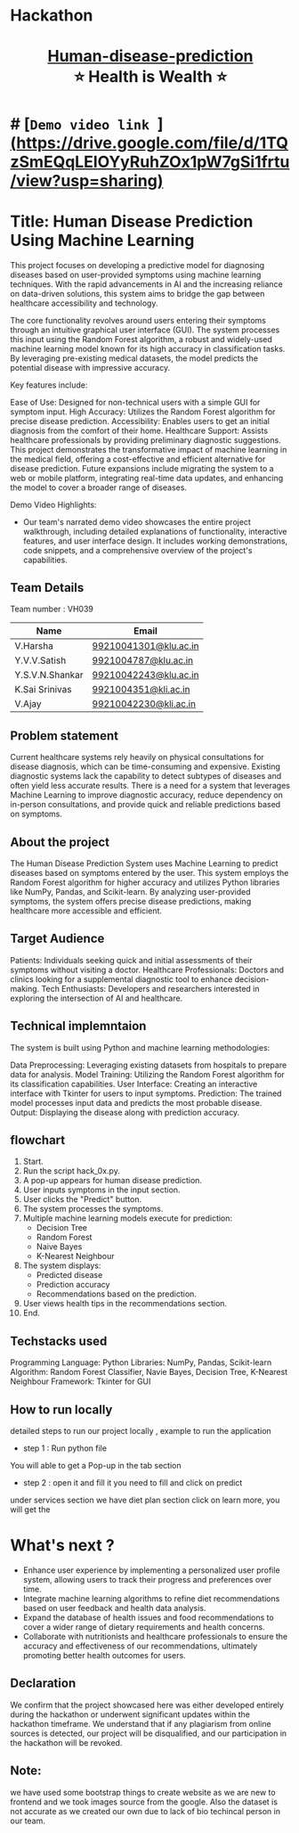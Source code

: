 # Hackathon
<h1 align="center" style="border-bottom: none">
    <b>
        <a href="https://www.google.com">Human-disease-prediction</a><br>
    </b>
    ⭐ Health is Wealth ⭐ <br>
</h1>

# # [`Demo video link `][(https://drive.google.com/file/d/1TQzSmEQqLEIOYyRuhZOx1pW7gSi1frtu/view?usp=sharing)](https://drive.google.com/file/d/1-Wa1P9vVMpSC-VdWOD1FzvL8dZ_BQnZx/view?usp=sharing) 

# Title: Human Disease Prediction Using Machine Learning 

This project focuses on developing a predictive model for diagnosing diseases based on user-provided symptoms using machine learning techniques. With the rapid advancements in AI and the increasing reliance on data-driven solutions, this system aims to bridge the gap between healthcare accessibility and technology.

The core functionality revolves around users entering their symptoms through an intuitive graphical user interface (GUI). The system processes this input using the Random Forest algorithm, a robust and widely-used machine learning model known for its high accuracy in classification tasks. By leveraging pre-existing medical datasets, the model predicts the potential disease with impressive accuracy.

Key features include:

Ease of Use: Designed for non-technical users with a simple GUI for symptom input.
High Accuracy: Utilizes the Random Forest algorithm for precise disease prediction.
Accessibility: Enables users to get an initial diagnosis from the comfort of their home.
Healthcare Support: Assists healthcare professionals by providing preliminary diagnostic suggestions.
This project demonstrates the transformative impact of machine learning in the medical field, offering a cost-effective and efficient alternative for disease prediction. Future expansions include migrating the system to a web or mobile platform, integrating real-time data updates, and enhancing the model to cover a broader range of diseases.

Demo Video Highlights:
- Our team's narrated demo video showcases the entire project walkthrough, including detailed explanations of functionality, interactive features, and user interface design. It includes working demonstrations, code snippets, and a comprehensive overview of the project's capabilities.
## Team Details
Team number : VH039

| Name    | Email           |
|---------|-----------------|
| V.Harsha | 99210041301@klu.ac.in |
| Y.V.V.Satish | 9921004787@klu.ac.in |
| Y.S.V.N.Shankar | 99210042243@klu.ac.in |
| K.Sai Srinivas | 9921004351@kli.ac.in |
| V.Ajay | 99210042230@kli.ac.in |

## Problem statement 
Current healthcare systems rely heavily on physical consultations for disease diagnosis, which can be time-consuming and expensive. Existing diagnostic systems lack the capability to detect subtypes of diseases and often yield less accurate results. There is a need for a system that leverages Machine Learning to improve diagnostic accuracy, reduce dependency on in-person consultations, and provide quick and reliable predictions based on symptoms.
## About the project
The Human Disease Prediction System uses Machine Learning to predict diseases based on symptoms entered by the user. This system employs the Random Forest algorithm for higher accuracy and utilizes Python libraries like NumPy, Pandas, and Scikit-learn. By analyzing user-provided symptoms, the system offers precise disease predictions, making healthcare more accessible and efficient.
## Target Audience
Patients: Individuals seeking quick and initial assessments of their symptoms without visiting a doctor.
Healthcare Professionals: Doctors and clinics looking for a supplemental diagnostic tool to enhance decision-making.
Tech Enthusiasts: Developers and researchers interested in exploring the intersection of AI and healthcare.
## Technical implemntaion 
The system is built using Python and machine learning methodologies:

Data Preprocessing: Leveraging existing datasets from hospitals to prepare data for analysis.
Model Training: Utilizing the Random Forest algorithm for its classification capabilities.
User Interface: Creating an interactive interface with Tkinter for users to input symptoms.
Prediction: The trained model processes input data and predicts the most probable disease.
Output: Displaying the disease along with prediction accuracy.


## flowchart

1. Start.  
2. Run the script hack_0x.py.  
3. A pop-up appears for human disease prediction.  
4. User inputs symptoms in the input section.  
5. User clicks the "Predict" button.  
6. The system processes the symptoms.  
7. Multiple machine learning models execute for prediction:  
   - Decision Tree  
   - Random Forest  
   - Naive Bayes  
   - K-Nearest Neighbour  
8. The system displays:  
   - Predicted disease  
   - Prediction accuracy  
   - Recommendations based on the prediction.  
9. User views health tips in the recommendations section.  
10. End.
    
## Techstacks used 
Programming Language: Python
Libraries: NumPy, Pandas, Scikit-learn
Algorithm: Random Forest Classifier, Navie Bayes, Decision Tree, K-Nearest Neighbour
Framework: Tkinter for GUI
## How to run locally 
detailed steps to run our project locally , example to run the application 
- step 1 : Run python file 

You will able to get a Pop-up in the tab section

- step 2 : open it and fill it 
 you need to fill and click on predict

under services section we have diet plan section click on learn more, you will get the 

# What's next ?
- Enhance user experience by implementing a personalized user profile system, allowing users to track their progress and preferences over time.
- Integrate machine learning algorithms to refine diet recommendations based on user feedback and health data analysis.
- Expand the database of health issues and food recommendations to cover a wider range of dietary requirements and health concerns.
- Collaborate with nutritionists and healthcare professionals to ensure the accuracy and effectiveness of our recommendations, ultimately promoting better health outcomes for users.
## Declaration
We confirm that the project showcased here was either developed entirely during the hackathon or underwent significant updates within the hackathon timeframe. We understand that if any plagiarism from online sources is detected, our project will be disqualified, and our participation in the hackathon will be revoked.
## Note:
we have used some bootstrap things to create website as we are new to frontend and we took images source from the google. Also the dataset is not accurate as we created  our own due to lack of bio techincal person in our team.
